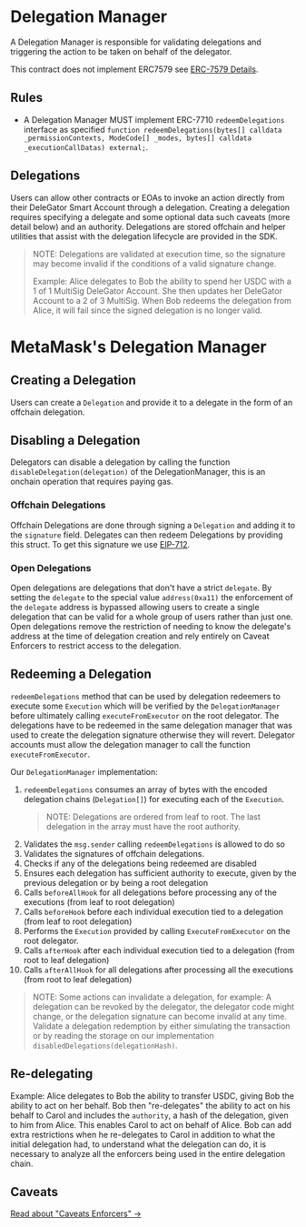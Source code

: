 # Delegation Manager

A Delegation Manager is responsible for validating delegations and triggering the action to be taken on behalf of the delegator.

This contract does not implement ERC7579 see [ERC-7579 Details](/documents/PartialERC7579.md).

## Rules

- A Delegation Manager MUST implement ERC-7710 `redeemDelegations` interface as specified `function redeemDelegations(bytes[] calldata _permissionContexts, ModeCode[] _modes, bytes[] calldata _executionCallDatas) external;`.

## Delegations

Users can allow other contracts or EOAs to invoke an action directly from their DeleGator Smart Account through a delegation. Creating a delegation requires specifying a delegate and some optional data such caveats (more detail below) and an authority. Delegations are stored offchain and helper utilities that assist with the delegation lifecycle are provided in the SDK.

> NOTE: Delegations are validated at execution time, so the signature may become invalid if the conditions of a valid signature change.
>
> Example: Alice delegates to Bob the ability to spend her USDC with a 1 of 1 MultiSig DeleGator Account. She then updates her DeleGator Account to a 2 of 3 MultiSig. When Bob redeems the delegation from Alice, it will fail since the signed delegation is no longer valid.

# MetaMask's Delegation Manager

## Creating a Delegation

Users can create a `Delegation` and provide it to a delegate in the form of an offchain delegation.

## Disabling a Delegation

Delegators can disable a delegation by calling the function `disableDelegation(delegation)` of the DelegationManager, this is an onchain operation that requires paying gas.

### Offchain Delegations

Offchain Delegations are done through signing a `Delegation` and adding it to the `signature` field. Delegates can then redeem Delegations by providing this struct. To get this signature we use [EIP-712](https://eips.ethereum.org/EIPS/eip-712).

### Open Delegations

Open delegations are delegations that don't have a strict `delegate`. By setting the `delegate` to the special value `address(0xa11)` the enforcement of the `delegate` address is bypassed allowing users to create a single delegation that can be valid for a whole group of users rather than just one. Open delegations remove the restriction of needing to know the delegate's address at the time of delegation creation and rely entirely on Caveat Enforcers to restrict access to the delegation.

## Redeeming a Delegation

`redeemDelegations` method that can be used by delegation redeemers to execute some `Execution` which will be verified by the `DelegationManager` before ultimately calling `executeFromExecutor` on the root delegator. The delegations have to be redeemed in the same delegation manager that was used to create the delegation signature otherwise they will revert. Delegator accounts must allow the delegation manager to call the function `executeFromExecutor`.

Our `DelegationManager` implementation:

1. `redeemDelegations` consumes an array of bytes with the encoded delegation chains (`Delegation[]`) for executing each of the `Execution`.
   > NOTE: Delegations are ordered from leaf to root. The last delegation in the array must have the root authority.
2. Validates the `msg.sender` calling `redeemDelegations` is allowed to do so
3. Validates the signatures of offchain delegations.
4. Checks if any of the delegations being redeemed are disabled
5. Ensures each delegation has sufficient authority to execute, given by the previous delegation or by being a root delegation
6. Calls `beforeAllHook` for all delegations before processing any of the executions (from leaf to root delegation)
7. Calls `beforeHook` before each individual execution tied to a delegation (from leaf to root delegation)
8. Performs the `Execution` provided by calling `ExecuteFromExecutor` on the root delegator.
9. Calls `afterHook` after each individual execution tied to a delegation (from root to leaf delegation)
10. Calls `afterAllHook` for all delegations after processing all the executions (from root to leaf delegation)

> NOTE: Some actions can invalidate a delegation, for example: A delegation can be revoked by the delegator, the delegator code might change, or the delegation signature can become invalid at any time.
> Validate a delegation redemption by either simulating the transaction or by reading the storage on our implementation `disabledDelegations(delegationHash)`.

## Re-delegating

Example: Alice delegates to Bob the ability to transfer USDC, giving Bob the ability to act on her behalf. Bob then "re-delegates" the ability to act on his behalf to Carol and includes the `authority`, a hash of the delegation, given to him from Alice. This enables Carol to act on behalf of Alice. Bob can add extra restrictions when he re-delegates to Carol in addition to what the initial delegation had, to understand what the delegation can do, it is necessary to analyze all the enforcers being used in the entire delegation chain.

## Caveats

[Read about "Caveats Enforcers" ->](/documents/CaveatEnforcers.md)

